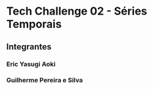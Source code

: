 # Tech Challenge 02 - Séries Temporais

## Integrantes
### Eric Yasugi Aoki
### Guilherme Pereira e Silva
